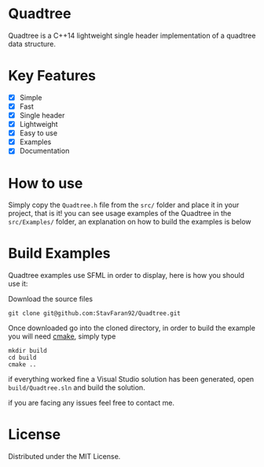 # Quadtree
Quadtree is a C++14 lightweight single header implementation of a quadtree data structure.

# Key Features
- [x] Simple
- [x] Fast
- [x] Single header
- [x] Lightweight
- [x] Easy to use
- [x] Examples
- [x] Documentation

# How to use
Simply copy the `Quadtree.h` file from the `src/` folder and place it in your project, that is it!
you can see usage examples of the Quadtree in the `src/Examples/` folder, an explanation on how to build the examples is below

# Build Examples
Quadtree examples use SFML in order to display, here is how you should use it:

Download the source files 
```git
git clone git@github.com:StavFaran92/Quadtree.git
```
Once downloaded go into the cloned directory, in order to build the example you will need [cmake](https://cmake.org/download/),
simply type 
```git
mkdir build
cd build
cmake ..
```

if everything worked fine a Visual Studio solution has been generated, open `build/Quadtree.sln`
and build the solution.

if you are facing any issues feel free to contact me.

# License
Distributed under the MIT License.
